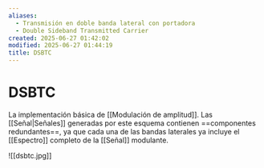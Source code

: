 ```yaml
---
aliases:
  - Transmisión en doble banda lateral con portadora
  - Double Sideband Transmitted Carrier
created: 2025-06-27 01:42:02
modified: 2025-06-27 01:44:19
title: DSBTC
---
```


# DSBTC

La implementación básica de [[Modulación de amplitud]]. Las [[Señal|Señales]] generadas por este esquema contienen ==componentes redundantes==, ya que cada una de las bandas laterales ya incluye el [[Espectro]] completo de la [[Señal]] modulante.

![[dsbtc.jpg]]
